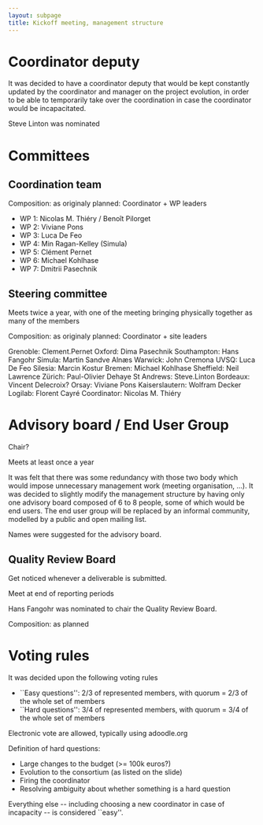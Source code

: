```yaml
---
layout: subpage
title: Kickoff meeting, management structure
---
```


# Coordinator deputy

It was decided to have a coordinator deputy that would be kept
constantly updated by the coordinator and manager on the project
evolution, in order to be able to temporarily take over the
coordination in case the coordinator would be incapacitated.

Steve Linton was nominated

# Committees

## Coordination team

Composition: as originaly planned: Coordinator + WP leaders

- WP 1: Nicolas M. Thiéry / Benoît Pilorget
- WP 2: Viviane Pons
- WP 3: Luca De Feo
- WP 4: Min Ragan-Kelley (Simula)
- WP 5: Clément Pernet
- WP 6: Michael Kohlhase
- WP 7: Dmitrii Pasechnik

## Steering committee

Meets twice a year, with one of the meeting bringing physically
together as many of the members

Composition: as originaly planned: Coordinator + site leaders

Grenoble: Clement.Pernet
Oxford: Dima Pasechnik
Southampton: Hans Fangohr
Simula: Martin Sandve Alnæs
Warwick: John Cremona
UVSQ: Luca De Feo
Silesia: Marcin Kostur
Bremen: Michael Kohlhase
Sheffield: Neil Lawrence
Zürich: Paul-Olivier Dehaye
St Andrews: Steve.Linton
Bordeaux: Vincent Delecroix?
Orsay: Viviane Pons
Kaiserslautern: Wolfram Decker
Logilab: Florent Cayré
Coordinator: Nicolas M. Thiéry

# Advisory board / End User Group

Chair?

Meets at least once a year

It was felt that there was some redundancy with those two body which
would impose unnecessary management work (meeting organisation,
...). It was decided to slightly modify the management structure by
having only one advisory board composed of 6 to 8 people, some of
which would be end users. The end user group will be replaced by an
informal community, modelled by a public and open mailing list.

Names were suggested for the advisory board.

## Quality Review Board

Get noticed whenever a deliverable is submitted.

Meet at end of reporting periods

Hans Fangohr was nominated to chair the Quality Review Board.

Composition: as planned

# Voting rules

It was decided upon the following voting rules

- ``Easy questions'': 2/3 of represented members, with quorum = 2/3 of the whole set of members
- ``Hard questions'': 3/4 of represented members, with quorum = 3/4 of the whole set of members

Electronic vote are allowed, typically using adoodle.org

Definition of hard questions:

- Large changes to the budget (>= 100k euros?)
- Evolution to the consortium (as listed on the slide)
- Firing the coordinator
- Resolving ambiguity about whether something is a hard question

Everything else -- including choosing a new coordinator in case of
incapacity -- is considered ``easy''.
